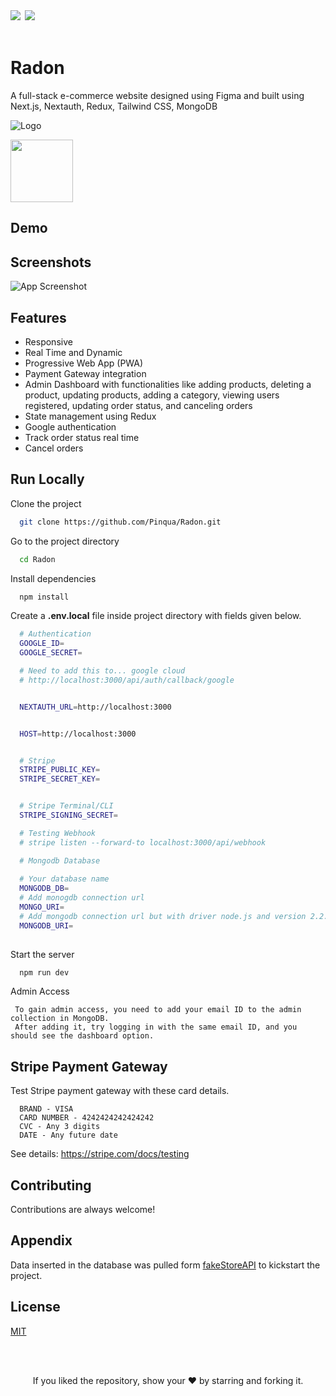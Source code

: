 <div align="left">
            <a href="https://paypal.me/piyushsati311999" target="_blank" style="display: inline-block;">
                <img
                    src="https://img.shields.io/badge/Donate-PayPal-blue.svg?style=flat-square&logo=paypal" 
                    align="left"
                />
            </a>
            <a href="https://www.buymeacoffee.com/piyushsati" target="_blank" style="display: inline-block;">
                <img
                    src="https://img.shields.io/badge/Donate-Buy%20Me%20A%20Coffee-orange.svg?style=flat-square&logo=buymeacoffee" 
                    align="left"
                />
            </a>
</div>  
<br/>  


# Radon

A full-stack e-commerce website designed using Figma and built using Next.js, Nextauth, Redux, Tailwind CSS, MongoDB

![Logo](https://radon.vercel.app/_next/image?url=%2Fimg%2FRadon.svg&w=128&q=75)

<img src="https://radon.vercel.app/img/favicons/apple-touch-icon.png" height="100" alt="" />


## Demo

## Screenshots

![App Screenshot](https://i.ibb.co/C7nCj5K/radon.gif)

## Features

- Responsive
- Real Time and Dynamic
- Progressive Web App (PWA)
- Payment Gateway integration
- Admin Dashboard with functionalities like adding products, deleting a product, updating products, adding a category, viewing users registered, updating order status, and canceling orders
- State management using Redux
- Google authentication
- Track order status real time
- Cancel orders


## Run Locally

Clone the project

```bash
  git clone https://github.com/Pinqua/Radon.git
```

Go to the project directory

```bash
  cd Radon
```

Install dependencies

```bash
  npm install
```


Create a **.env.local** file inside project directory with fields given below.

```bash
  # Authentication
  GOOGLE_ID=
  GOOGLE_SECRET=

  # Need to add this to... google cloud
  # http://localhost:3000/api/auth/callback/google


  NEXTAUTH_URL=http://localhost:3000


  HOST=http://localhost:3000


  # Stripe
  STRIPE_PUBLIC_KEY=
  STRIPE_SECRET_KEY=


  # Stripe Terminal/CLI
  STRIPE_SIGNING_SECRET=

  # Testing Webhook
  # stripe listen --forward-to localhost:3000/api/webhook

  # Mongodb Database
  
  # Your database name
  MONGODB_DB=
  # Add monogdb connection url 
  MONGO_URI=
  # Add mongodb connection url but with driver node.js and version 2.2.12 or later 
  MONGODB_URI=
  
```

Start the server

```bash
  npm run dev
```

Admin Access 

```
 To gain admin access, you need to add your email ID to the admin collection in MongoDB. 
 After adding it, try logging in with the same email ID, and you should see the dashboard option.  
```


## Stripe Payment Gateway

Test Stripe payment gateway with these card details.

```
  BRAND - VISA
  CARD NUMBER - 4242424242424242
  CVC - Any 3 digits
  DATE - Any future date
```

See details: https://stripe.com/docs/testing


  
## Contributing

Contributions are always welcome!

  
## Appendix

Data inserted in the database was pulled form <a href="https://fakestoreapi.com/">fakeStoreAPI</a> to kickstart the project.

  
## License

[MIT](https://choosealicense.com/licenses/mit/)

<br/>
<br/>

<p align="center">If you liked the repository, show your  ❤️  by starring and forking it.</p>
  
